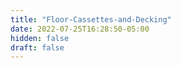 ```yaml
---
title: "Floor-Cassettes-and-Decking"
date: 2022-07-25T16:28:50-05:00
hidden: false
draft: false
---
```


